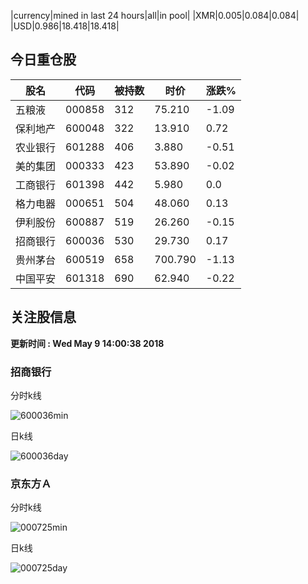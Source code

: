 |currency|mined in last 24 hours|all|in pool|
|XMR|0.005|0.084|0.084|
|USD|0.986|18.418|18.418|

## 今日重仓股 

|股名|代码|被持数|时价|涨跌%|
|---|---|---|---|---|
|五粮液|000858|312|75.210|-1.09|
|保利地产|600048|322|13.910|0.72|
|农业银行|601288|406|3.880|-0.51|
|美的集团|000333|423|53.890|-0.02|
|工商银行|601398|442|5.980|0.0|
|格力电器|000651|504|48.060|0.13|
|伊利股份|600887|519|26.260|-0.15|
|招商银行|600036|530|29.730|0.17|
|贵州茅台|600519|658|700.790|-1.13|
|中国平安|601318|690|62.940|-0.22|

## 关注股信息
**更新时间 : Wed May  9 14:00:38 2018**
### 招商银行 
分时k线

![600036min](http://image.sinajs.cn/newchart/min/n/sh600036.gif)

日k线

![600036day](http://image.sinajs.cn/newchart/daily/n/sh600036.gif)

### 京东方Ａ 
分时k线

![000725min](http://image.sinajs.cn/newchart/min/n/sz000725.gif)

日k线

![000725day](http://image.sinajs.cn/newchart/daily/n/sz000725.gif)
